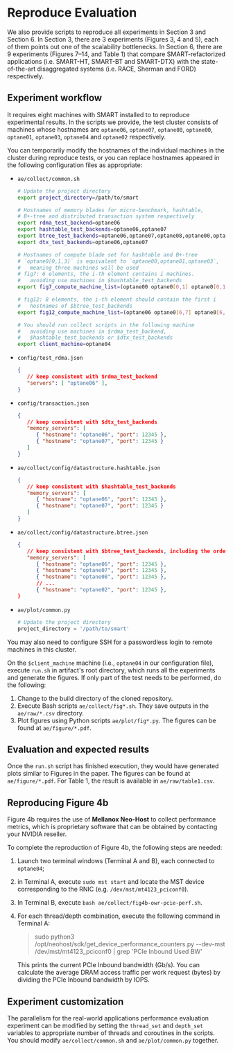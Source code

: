 # Reproduce Evaluation
We also provide scripts to reproduce all experiments in Section 3 and Section 6. In Section 3, there are 3 experiments (Figures 3, 4 and 5), each of them points out one of the scalability bottlenecks. In Section 6, there are 9 experiments (Figures 7–14, and Table 1) that compare SMART-refactorized applications (i.e. SMART-HT, SMART-BT and SMART-DTX) with the state-of-the-art disaggregated systems (i.e. RACE, Sherman and FORD) respectively.

## Experiment workflow
It requires eight machines with SMART installed to to reproduce experimental results. In the scripts we provide, the test
cluster consists of machines whose hostnames are `optane06`,
`optane07`, `optane08`, `optane00`, `optane01`, `optane03`,
`optane04` and `optane02` respectively.

You can temporarily modify the hostnames of the individual
machines in the cluster during reproduce tests, or you can
replace hostnames appeared in the following configuration
files as appropriate:
- `ae/collect/common.sh`
   ```bash
   # Update the project directory
   export project_directory=/path/to/smart

   # Hostnames of memory blades for micro-benchmark, hashtable, 
   # B+-tree and distributed transaction system respectively
   export rdma_test_backend=optane06
   export hashtable_test_backends=optane06,optane07
   export btree_test_backends=optane06,optane07,optane08,optane00,optane01,optane03,optane04,optane02
   export dtx_test_backends=optane06,optane07

   # Hostnames of compute blade set for hashtable and B+-tree
   # `optane0[0,1,3]` is equivalent to `optane00,optane01,optane03`,
   #   meaning three machines will be used
   # fig7: 6 elements, the i-th element contains i machines.
   #   avoiding use machines in $hashtable_test_backends
   export fig7_compute_machine_list=(optane00 optane0[0,1] optane0[0,1,3] optane0[0,1,3,4] optane0[0,1,3,4,2] optane0[0,1,3,4,2,8])

   # fig12: 8 elements, the i-th element should contain the first i
   #   hostnames of $btree_test_backends
   export fig12_compute_machine_list=(optane06 optane0[6,7] optane0[6,7,8] optane0[6,7,8,0] optane0[6,7,8,0,1] optane0[6,7,8,0,1,3] optane0[6,7,8,0,1,3,4] optane0[6,7,8,0,1,3,4,2])

   # You should run collect scripts in the following machine
   #   avoiding use machines in $rdma_test_backend, 
   #   $hashtable_test_backends or $dtx_test_backends
   export client_machine=optane04
   ```
- `config/test_rdma.json`
   ```json
   {
      // keep consistent with $rdma_test_backend
      "servers": [ "optane06" ],
   }
   ```
- `config/transaction.json`
   ```json
   {
      // keep consistent with $dtx_test_backends
      "memory_servers": [
         { "hostname": "optane06", "port": 12345 },
         { "hostname": "optane07", "port": 12345 }
      ]
   }
   ```
- `ae/collect/config/datastructure.hashtable.json`
   ```json
   {
      // keep consistent with $hashtable_test_backends
      "memory_servers": [
         { "hostname": "optane06", "port": 12345 },
         { "hostname": "optane07", "port": 12345 }
      ]
   }
   ```
- `ae/collect/config/datastructure.btree.json`
   ```json
   {
      // keep consistent with $btree_test_backends, including the order
      "memory_servers": [
         { "hostname": "optane06", "port": 12345 },
         { "hostname": "optane07", "port": 12345 },
         { "hostname": "optane08", "port": 12345 },
         // ...
         { "hostname": "optane02", "port": 12345 },
   }
   ```
- `ae/plot/common.py`
   ```python
   # Update the project directory
   project_directory = '/path/to/smart'
   ```

You may also need to configure SSH for a passwordless
login to remote machines in this cluster.

On the `$client_machine` machine (i.e., `optane04` in our configuration file), execute `run.sh` in artifact's
root directory, which runs all the experiments and generate the
figures. If only part of the test needs to be performed, do the
following:
1. Change to the build directory of the cloned repository.
2. Execute Bash scripts `ae/collect/fig*.sh`. They save
outputs in the `ae/raw/*.csv` directory.
1. Plot figures using Python scripts `ae/plot/fig*.py`. The
figures can be found at `ae/figure/*.pdf`.

## Evaluation and expected results
Once the `run.sh` script has finished execution, they would
have generated plots similar to Figures in the paper. The
figures can be found at `ae/figure/*.pdf`. For Table 1, the result is available in `ae/raw/table1.csv`. 

## Reproducing Figure 4b
Figure 4b requires the use of **Mellanox Neo-Host** to collect performance metrics, which is proprietary software that can be obtained by contacting your NVIDIA reseller.

To complete the reproduction of Figure 4b, the following steps are needed:
1. Launch two terminal windows (Terminal A and B), each connected to `optane04`;
2. in Terminal A, execute `sudo mst start` and locate the MST device corresponding to the RNIC (e.g. `/dev/mst/mt4123_pciconf0`).
3. In Terminal B, execute `bash ae/collect/fig4b-owr-pcie-perf.sh`.
4. For each thread/depth combination, execute the following command in Terminal A:
   > sudo python3 /opt/neohost/sdk/get_device_performance_counters.py --dev-mst /dev/mst/mt4123_pciconf0 | grep 'PCIe Inbound Used BW'

   This prints the current PCIe Inbound bandwidth (Gb/s). You can calculate the average DRAM access traffic per work request (bytes) by dividing the PCIe Inbound bandwidth by IOPS.

## Experiment customization
The parallelism for the real-world applications performance evaluation experiment can be modified by setting the `thread_set` and `depth_set` variables to appropriate number of threads and coroutines in the scripts. You should modify `ae/collect/common.sh` and `ae/plot/common.py` together.
